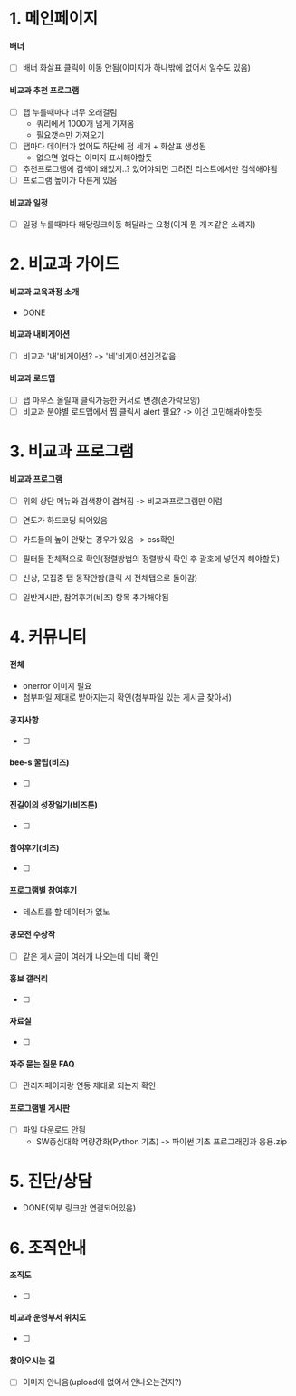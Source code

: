 # 1. 메인페이지
#### 배너
- [ ] 배너 화살표 클릭이 이동 안됨(이미지가 하나밖에 없어서 일수도 있음)
#### 비교과 추천 프로그램
- [ ] 탭 누를때마다 너무 오래걸림
	- 쿼리에서 1000개 넘게 가져옴 
	- 필요갯수만 가져오기
- [ ] 탭마다 데이터가 없어도 하단에 점 세개 + 화살표 생성됨
	- 없으면 없다는 이미지 표시해야할듯
- [ ] 추천프로그램에 검색이 왜있지..? 있어야되면 그려진 리스트에서만 검색해야됨
- [ ] 프로그램 높이가 다른게 있음
#### 비교과 일정
- [ ] 일정 누를때마다 해당링크이동 해달라는 요청(이게 뭔 개ㅈ같은 소리지)

# 2. 비교과 가이드

#### 비교과 교육과정 소개
- DONE
#### 비교과 내비게이션
- [ ] 비교과 '내'비게이션? -> '네'비게이션인것같음
#### 비교과 로드맵
- [ ] 탭 마우스 올릴때 클릭가능한 커서로 변경(손가락모양)
- [ ] 비교과 분야별 로드맵에서 찜 클릭시 alert 필요? -> 이건 고민해봐야할듯
# 3. 비교과 프로그램

#### 비교과 프로그램
- [ ] 위의 상단 메뉴와 검색창이 겹쳐짐 -> 비교과프로그램만 이럼
- [ ] 연도가 하드코딩 되어있음
- [ ] 카드들의 높이 안맞는 경우가 있음 -> css확인
- [ ] 필터들 전체적으로 확인(정렬방법의 정렬방식 확인 후 괄호에 넣던지 해야할듯)
- [ ] 신상, 모집중 탭 동작안함(클릭 시 전체탭으로 돌아감)
- [ ] 일반게시판, 참여후기(비즈) 항목 추가해야됨


# 4. 커뮤니티
#### 전체
- onerror 이미지 필요
- 첨부파일 제대로 받아지는지 확인(첨부파일 있는 게시글 찾아서)
#### 공지사항
- [ ] 
#### bee-s 꿀팁(비즈)
- [ ] 
#### 진길이의 성장일기(비즈툰)
- [ ] 
#### 참여후기(비즈)
- [ ] 
#### 프로그램별 참여후기
- 테스트를 할 데이터가 없노
#### 공모전 수상작
- [ ] 같은 게시글이 여러개 나오는데 디비 확인
#### 홍보 갤러리
- [ ] 
#### 자료실
- [ ] 
#### 자주 묻는 질문 FAQ
- [ ] 관리자페이지랑 연동 제대로 되는지 확인
#### 프로그램별 게시판
- [ ] 파일 다운로드 안됨
	- SW중심대학 역량강화(Python 기초) -> 파이썬 기초 프로그래밍과 응용.zip

# 5. 진단/상담
- DONE(외부 링크만 연결되어있음)

# 6. 조직안내
#### 조직도
- [ ] 
#### 비교과 운영부서 위치도
- [ ] 
#### 찾아오시는 길
- [ ] 이미지 안나옴(upload에 없어서 안나오는건지?)


